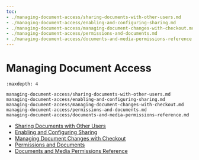 ```yaml
---
toc:
- ./managing-document-access/sharing-documents-with-other-users.md
- ./managing-document-access/enabling-and-configuring-sharing.md
- ./managing-document-access/managing-document-changes-with-checkout.md
- ./managing-document-access/permissions-and-documents.md
- ./managing-document-access/documents-and-media-permissions-reference.md
---
```

# Managing Document Access

```{toctree}
:maxdepth: 4

managing-document-access/sharing-documents-with-other-users.md
managing-document-access/enabling-and-configuring-sharing.md
managing-document-access/managing-document-changes-with-checkout.md
managing-document-access/permissions-and-documents.md
managing-document-access/documents-and-media-permissions-reference.md
```

- [Sharing Documents with Other Users](./managing-document-access/sharing-documents-with-other-users.md)
- [Enabling and Configuring Sharing](./managing-document-access/enabling-and-configuring-sharing.md)
- [Managing Document Changes with Checkout](./managing-document-access/managing-document-changes-with-checkout.md)
- [Permissions and Documents](./managing-document-access/permissions-and-documents.md)
- [Documents and Media Permissions Reference](./managing-document-access/documents-and-media-permissions-reference.md)
